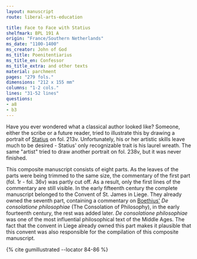 ```yaml
---
layout: manuscript
route: liberal-arts-education

title: Face to Face with Statius
shelfmark: BPL 191 A
origin: "France/Southern Netherlands"
ms_date: "1100-1400"
ms_creator: John of God
ms_title: Poenitentiarius
ms_title_en: Confessor
ms_title_extra: and other texts
material: parchment
pages: "279 fols."
dimensions: "212 x 155 mm"
columns: "1-2 cols."
lines: "31-52 lines"
questions:
- a8
- b3
---
```


Have you ever wondered what a classical author looked like? Someone,
either the scribe or a future reader, tried to illustrate this by
drawing a portrait of [Statius](https://en.wikipedia.org/wiki/Statius)
on fol. 213v. Unfortunately, his or her artistic skills leave much to be
desired - Statius' only recognizable trait is his laurel wreath. The
same "artist" tried to draw another portrait on fol. 238v, but it was
never finished.

This composite manuscript consists of eight parts. As the leaves of the
parts were being trimmed to the same size, the commentary of the first
part (fol. 1r - fol. 36v) was partly cut off. As a result, only the
first lines of the commentary are still visible. In the early fifteenth
century the complete manuscript belonged to the Convent of St. James in
Liege. They already owned the seventh part, containing a commentary on
[Boethius'](https://en.wikipedia.org/wiki/Boethius) *De consolatione philosophiae* (The Consolation of Philosophy), in the early fourteenth
century, the rest was added later. *De consolatione philosophiae* was
one of the most influential philosophical text of the Middle Ages. The
fact that the convent in Liege already owned this part makes it
plausible that this convent was also responsible for the compilation of
this composite manuscript.

{% cite gumillustrated --locator 84-86 %}